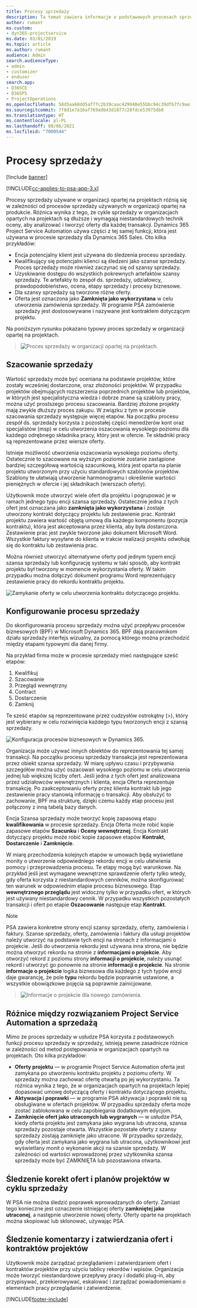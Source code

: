 ```yaml
---
title: Procesy sprzedaży
description: Ta temat zawiera informacje o podstawowych procesach sprzedaży.
author: rumant
ms.custom:
- dyn365-projectservice
ms.date: 03/01/2019
ms.topic: article
ms.author: rumant
audience: Admin
search.audienceType:
- admin
- customizer
- enduser
search.app:
- D365CE
- D365PS
- ProjectOperations
ms.openlocfilehash: 58d5aa68dd5af7fc2b39caac429948e55bbc94c39dfb7fc9ae15a37cc3c92ce6
ms.sourcegitcommit: 7f8d1e7a16af769adb43d1877c28fdce53975db8
ms.translationtype: HT
ms.contentlocale: pl-PL
ms.lasthandoff: 08/06/2021
ms.locfileid: "7000544"
---
```

# <a name="sales-processes"></a>Procesy sprzedaży

[!include [banner](../includes/psa-now-project-operations.md)]

[!INCLUDE[cc-applies-to-psa-app-3.x](../includes/cc-applies-to-psa-app-3x.md)]

Procesy sprzedaży używane w organizacji opartej na projektach różnią się w zależności od procesów sprzedaży używanych w organizacji opartej na produkcie. Różnica wynika z tego, że cykle sprzedaży w organizacjach opartych na projektach są dłuższe i wymagają niestandardowych technik oceny, aby analizować i tworzyć oferty dla każdej transakcji. Dynamics 365 Project Service Automation używa części z tej samej funkcji, która jest używana w procesie sprzedaży dla Dynamics 365 Sales. Oto kilka przykładów:

- Encja potencjalny klient jest używana do śledzenia procesu sprzedaży.
- Kwalifikujący się potencjalni klienci są śledzeni jako szanse sprzedaży. Proces sprzedaży może również zaczynać się od szansy sprzedaży.
- Uzyskiwanie dostępu do wszystkich pokrewnych artefaktów szansy sprzedaży. Te artefakty to zespół ds. sprzedaży, udziałowcy, prawdopodobieństwo, ocena, etapy sprzedaży i procesy biznesowe.
- Dla szansy sprzedaży są tworzone różne oferty.
- Oferta jest oznaczona jako **Zamknięta jako wykorzystana** w celu utworzenia zamówienia sprzedaży. W programie PSA zamówienie sprzedaży jest dostosowywane i nazywane jest kontraktem dotyczącym projektu.

Na poniższym rysunku pokazano typowy proces sprzedaży w organizacji opartej na projektach.

> ![Proces sprzedaży w organizacji opartej na projektach.](media/basic-guide-1.png)

## <a name="estimating-a-sale"></a>Szacowanie sprzedaży
Wartość sprzedaży może być oceniana na podstawie projektów, które zostały wcześniej dostarczone, oraz złożoności projektów. W przypadku projektów obejmujących rozszerzenia poprzednich projektów lub projektów, w których jest specjalistyczna wiedza i dobrze znane są szablony pracy, można użyć prostszego procesu szacowania. Bardziej złożone projekty mają zwykle dłuższy proces zakupu. W związku z tym w procesie szacowania sprzedaży występuje więcej etapów. Na początku procesu zespół ds. sprzedaży korzysta z pozostałej części menedżerów kont oraz specjalistów (msp) w celu utworzenia oszacowania wysokiego poziomu dla każdego odrębnego składnika pracy, który jest w ofercie. Te składniki pracy są reprezentowane przez wiersze oferty. 

Istnieje możliwość utworzenia oszacowania wysokiego poziomu oferty. Ostatecznie to szacowane na wyższym poziomie zostanie zastąpione bardziej szczegółową wartością szacunkową, która jest oparta na planie projektu utworzonym przy użyciu standardowych szablonów projektów. Szablony te ułatwiają utworzenie harmonogramu i określenie wartości pieniężnych w ofercie i jej składnikach (wierszach oferty). 

Użytkownik może utworzyć wiele ofert dla projektu i pogrupować je w ramach jednego typu encji szansa sprzedaży. Ostatecznie jedna z tych ofert jest oznaczana jako **zamknięta jako wykorzystana** i zostaje utworzony kontrakt dotyczący projektu lub zestawienie prac. Kontrakt projektu zawiera wartość objętą umową dla każdego komponentu (pozycja kontraktu), która jest akceptowana przez klienta, aby była dostarczona. Zestawienie prac jest zwykle tworzone jako dokument Microsoft Word. Wszystkie faktury wysyłane do klienta w trakcie realizacji projektu odwołują się do kontraktu lub zestawienia prac.

Można również utworzyć alternatywne oferty pod jednym typem encji szansa sprzedaży lub konfigurację systemu w taki sposób, aby kontrakt projektu był tworzony w momencie wykorzystania oferty. W takim przypadku można dołączyć dokument programu Word reprezentujący zestawienie pracy do rekordu kontraktu projektu.

![Zamykanie oferty w celu utworzenia kontraktu dotyczącego projektu.](media/basic-guide-2.png)

## <a name="configuring-the-sales-process"></a>Konfigurowanie procesu sprzedaży
Do skonfigurowania procesu sprzedaży można użyć przepływu procesów biznesowych (BPF) w Microsoft Dynamics 365. BPF dają pracownikom działu sprzedaży interfejs wizualny, za pomocą którego można przechodzić między etapami typowymi dla danej firmy.

Na przykład firma może w procesie sprzedaży mieć następujące sześć etapów:

1. Kwalifikuj
2. Szacowanie
3. Przegląd wewnętrzny
4. Contract
5. Dostarczenie
6. Zamknij

Te sześć etapów są reprezentowane przez cudzysłów ostrokątny (\>), który jest wybierany w celu rozwinięcia każdego typu tworzonych encji z szansą sprzedaży.

![Konfiguracja procesów biznesowych w Dynamics 365.](media/basic-guide-3.png)
 
Organizacja może używać innych obiektów do reprezentowania tej samej transakcji. Na początku procesu sprzedaży transakcja jest reprezentowana przez obiekt szansa sprzedaży. W miarę upływu czasu i przybywania szczegółów można użyć oszacowań wysokiego poziomu w celu utworzenia jednej lub większej liczby ofert. Jeśli jedna z tych ofert jest analizowana przez udziałowców wewnętrznych i klienta, encja Oferta reprezentuje transakcję. Po zaakceptowaniu oferty przez klienta kontrakt lub jego zestawienie pracy stanowią informację o transakcji. Aby obsłużyć to zachowanie, BPF ma strukturę, dzięki czemu każdy etap procesu jest połączony z inną tabelą bazy danych.

Encja Szansa sprzedaży może tworzyć kopię zapasową etapu **kwalifikowania** w procesie sprzedaży. Encja Oferta może robić kopie zapasowe etapów **Szacunku** i **Oceny wewnętrznej**. Encja Kontrakt dotyczący projektu może robić kopie zapasowe etapów **Kontrakt**, **Dostarczenie** i **Zamknięcie**.

W miarę przechodzenia kolejnych etapów w umowach będą wyświetlane monity o utworzenie odpowiedniego rekordu encji w celu ułatwienia pomocy i przeprowadzenia procesu. Te etapy mogą być warunkowe. Na przykład jeśli jest wymagane wewnętrzne sprawdzenie oferty tylko wtedy, gdy oferta korzysta z niestandardowych cenników, można skonfigurować ten warunek w odpowiednim etapie procesu biznesowego. Etap **wewnętrznego przeglądu** jest widoczny tylko w przypadku ofert, w których jest używany niestandardowy cennik. W przypadku wszystkich pozostałych transakcji i ofert po etapie **Oszacowanie** następuje etap **Kontrakt**.

> [!NOTE]
> PSA zawiera konkretne strony encji szansy sprzedaży, oferty, zamówienia i faktury. Szanse sprzedaży, oferty, zamówienia i faktury dla usługi projektów należy utworzyć na podstawie tych encji na stronach z informacjami o projekcie. Jeśli do utworzenia rekordu jest używana inna strona, nie będzie można otworzyć rekordu na stronie z **informacjami o projekcie**. Aby otworzyć rekord z poziomu strony **informacji o projekcie**, należy usunąć rekord i utworzyć go ponownie na stronie **informacji o projekcie**. Na stronie **informacje o projekcie** logika biznesowa dla każdego z tych typów encji daje gwarancję, że pole **typu** rekordu będzie poprawnie ustawione, a wszystkie obowiązkowe pojęcia są poprawnie zainicjowane.

> ![Informacje o projekcie dla nowego zamówienia.](media/basic-guide-4.png)
 
## <a name="differences-between-project-service-automation-and-sales"></a>Różnice między rozwiązaniem Project Service Automation a sprzedażą
Mimo że proces sprzedaży w usłudze PSA korzysta z podstawowych funkcji procesu sprzedaży w sprzedaży, istnieją pewne zasadnicze różnice w zależności od metod postępowania w organizacjach opartych na projektach. Oto kilka przykładów:

- **Oferty projektu** — w programie Project Service Automation oferta jest zamykana po utworzeniu kontraktu projektu z poziomu oferty. W sprzedaży można zachować ofertę otwartą po jej wykorzystaniu. Ta różnica wynika z tego, że w organizacjach opartych na projektach lepiej dopasować umowę dotyczącą oferty i kontraktu dotyczącego projektu. 
- **Aktywacja i poprawki** — w programie PSA aktywacja i poprawki nie są obsługiwane w ofertach projektów. W przypadku sprzedaży oferta może zostać zablokowana w celu zapobiegania dodatkowym edycjom.
- **Zamknięcie ofert jako utraconych lub wygranych** — w usłudze PSA, kiedy oferta projektu jest zamykana jako wygrana lub utracona, szansa sprzedaży pozostaje otwarta. Wszystkie pozostałe oferty z szansy sprzedaży zostają zamknięte jako utracone. W przypadku sprzedaży, gdy oferta jest zamykana jako wygrana lub utracona, użytkownikowi jest wyświetlany monit o wykonanie akcji na szansie sprzedaży. W zależności od wartości wprowadzonej przez użytkownika szansa sprzedaży może być ZAMKNIĘTA lub pozostawiona otwarta.

## <a name="tracking-revisions-to-quotes-and-project-plans-in-the-sales-cycle"></a>Śledzenie korekt ofert i planów projektów w cyklu sprzedaży
W PSA nie można śledzić poprawek wprowadzanych do oferty. Zamiast tego konieczne jest oznaczenie istniejącej oferty **zamkniętej jako utraconej**, a następnie utworzenie nowej oferty. Oferty oparte na projektach można skopiować lub sklonować, używając PSA.

## <a name="tracking-comments-and-approvals-of-quotes-and-project-contracts"></a>Śledzenie komentarzy i zatwierdzania ofert i kontraktów projektów
Użytkownik może zarządzać przeglądaniem i zatwierdzaniem ofert i kontraktów projektów przy użyciu tablicy rekordów i wpisów. Organizacja może tworzyć niestandardowe przepływy pracy i dodatki plug-in, aby przypisywać, przekierowywać, eskalować i zarządzać powiadomieniami o elementach pracy przeglądanie i zatwierdzenie.


[!INCLUDE[footer-include](../includes/footer-banner.md)]